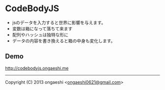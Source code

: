 CodeBodyJS
=====================

* jsのデータを入力すると世界に影響を与えます。
* 変数は箱になって落ちて来ます
* 配列やハッシュは独特な形に
* データの内容を書き換えると箱の中身も変化します。

## Demo

http://codebodyjs.ongaeshi.me

----
Copyright (C) 2013 ongaeshi <<ongaeshi0621@gmail.com>>

